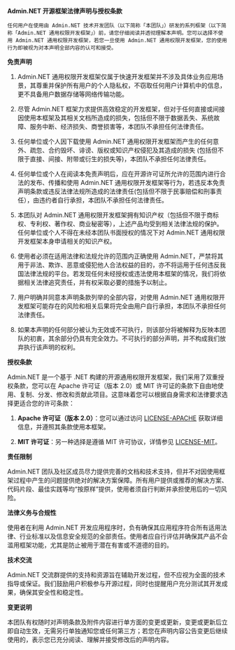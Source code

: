 **Admin.NET 开源框架法律声明与授权条款**

```
任何用户在使用由 Admin.NET 技术开发团队（以下简称「本团队」）研发的系列框架（以下简称「Admin.NET 通用权限开发框架」）前，请您仔细阅读并透彻理解本声明。您可以选择不使用 Admin.NET 通用权限开发框架，若您一旦使用 Admin.NET 通用权限开发框架，您的使用行为即被视为对本声明全部内容的认可和接受。 
```

**免责声明**

1. Admin.NET 通用权限开发框架仅属于快速开发框架并不涉及具体业务应用场景，其尊重并保护所有用户的个人隐私权，不窃取任何用户计算机中的信息，更不具备用户数据存储等网络传输功能。

2. 尽管 Admin.NET 框架力求提供高效稳定的开发框架，但对于任何直接或间接因使用本框架及其相关文档所造成的损失，包括但不限于数据丢失、系统故障、服务中断、经济损失、商誉损害等，本团队不承担任何法律责任。

3. 任何单位或个人因下载使用 Admin.NET 通用权限开发框架而产生的任何意外、疏忽、合约毁坏、诽谤、版权或知识产权侵犯及其造成的损失 (包括但不限于直接、间接、附带或衍生的损失等)，本团队不承担任何法律责任。

4. 任何单位或个人在阅读本免责声明后，应在开源许可证所允许的范围内进行合法的发布、传播和使用 Admin.NET 通用权限开发框架等行为，若违反本免责声明条款或违反法律法规所造成的法律责任(包括但不限于民事赔偿和刑事责任），由违约者自行承担，本团队不承担任何法律责任。

5. 本团队对 Admin.NET 通用权限开发框架拥有知识产权（包括但不限于商标权、专利权、著作权、商业秘密等），上述产品均受到相关法律法规的保护。任何单位或个人不得在未经本团队书面授权的情况下对 Admin.NET 通用权限开发框架本身申请相关的知识产权。

6. 使用者必须在适用法律和法规允许的范围内正确使用 Admin.NET，严禁将其用于非法、欺诈、恶意或侵犯他人合法权益的目的，亦不将运用于任何违反我国法律法规的平台。若发现任何未经授权或违法使用本框架的情况，我们将依据相关法律追究责任，并有权采取必要的措施予以制止。

7. 用户明确并同意本声明条款列举的全部内容，对使用 Admin.NET 通用权限开发框架可能存在的风险和相关后果将完全由用户自行承担，本团队不承担任何法律责任。

8. 如果本声明的任何部分被认为无效或不可执行，则该部分将被解释为反映本团队的初衷，其余部分仍具有完全效力。不可执行的部分声明，并不构成我们放弃执行该声明的权利。

**授权条款**

Admin.NET 是一个基于 .NET 构建的开源通用权限开发框架，我们采用了双重授权条款，您可以在 Apache 许可证（版本 2.0）或 MIT 许可证的条款下自由地使用、复制、分发、修改和贡献此项目。这意味着您可以根据自身需求和法律要求选择更适合您的许可条款：

1. **Apache 许可证（版本 2.0）**：您可以通过访问 [LICENSE-APACHE](https://gitee.com/zuohuaijun/Admin.NET/blob/next/LICENSE-APACHE) 获取详细信息，并遵照其条款使用本框架。

2. **MIT 许可证**：另一种选择是遵循 MIT 许可协议，详情参见 [LICENSE-MIT](https://gitee.com/zuohuaijun/Admin.NET/blob/next/LICENSE-MIT)。

**责任限制**

Admin.NET 团队及社区成员尽力提供完善的文档和技术支持，但并不对因使用框架过程中产生的问题提供绝对的解决方案保障。所有用户提供或推荐的解决方案、代码片段、最佳实践等均“按原样”提供，使用者须自行判断并承担使用后的一切风险。

**法律义务与合规性**

使用者在利用 Admin.NET 开发应用程序时，负有确保其应用程序符合所有适用法律、行业标准以及信息安全规范的全部责任。使用者应自行评估并确保其产品不会滥用框架功能，尤其是防止被用于潜在有害或不道德的目的。

**技术交流**

Admin.NET 交流群提供的支持和资源旨在辅助开发过程，但不应视为全面的技术指导或保证。我们鼓励用户积极参与开源过程，同时也提醒用户充分测试其开发成果，确保其安全性和稳定性。

**变更说明**

本团队有权随时对声明条款及附件内容进行单方面的变更或更新，变更或更新后立即自动生效，无需另行单独通知您或任何第三方；若您在声明内容公告变更后继续使用的，表示您已充分阅读、理解并接受修改后的声明内容。
